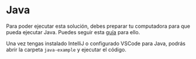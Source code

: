# Java

Para poder ejecutar esta solución, debes preparar tu computadora
para que pueda ejecutar Java. Puedes seguir esta
[guía](https://github.com/Laboratoria/java-setup) para ello.

Una vez tengas instalado IntelliJ o configurado VSCode para Java,
podrás abrir la carpeta `java-example` y ejecutar el código.
